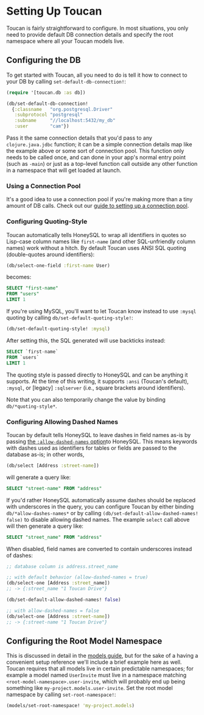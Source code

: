 # Setting Up Toucan

Toucan is fairly straightforward to configure. In most situations, you only need to provide default DB connection details
and specify the root namespace where all your Toucan models live.

## Configuring the DB

To get started with Toucan, all you need to do is tell it how to connect to your DB by calling `set-default-db-connection!`:

```clojure
(require '[toucan.db :as db])

(db/set-default-db-connection!
  {:classname   "org.postgresql.Driver"
   :subprotocol "postgresql"
   :subname     "//localhost:5432/my_db"
   :user        "cam"})
```

Pass it the same connection details that you'd pass to any `clojure.java.jdbc` function; it can be a simple connection details
map like the example above or some sort of connection pool. This function only needs to be called once, and can done in your app's normal
entry point (such as `-main`) or just as a top-level function call outside any other function in a namespace that will get loaded at launch.

### Using a Connection Pool

It's a good idea to use a connection pool if you're making more than a tiny amount of DB calls. Check out our [guide to
setting up a connection pool](connection-pools.md).


### Configuring Quoting-Style

Toucan automatically tells HoneySQL to wrap all identifiers in quotes so Lisp-case column names like `first-name` (and other
SQL-unfriendly column names) work without a hitch. By default Toucan uses ANSI SQL quoting (double-quotes around identifiers):

```clojure
(db/select-one-field :first-name User)
```

becomes:

```sql
SELECT "first-name"
FROM "users"
LIMIT 1
```

If you're using MySQL, you'll want to let Toucan know instead to use `:mysql` quoting by calling `db/set-default-quoting-style!`:

```clojure
(db/set-default-quoting-style! :mysql)
```

After setting this, the SQL generated will use backticks instead:
```sql
SELECT `first-name`
FROM `users`
LIMIT 1
```

The quoting style is passed directly to HoneySQL and can be anything it supports. At the time of this writing, it supports `:ansi` (Toucan's default), `:mysql`, or [legacy] `:sqlserver` (i.e., square brackets around identifiers).

Note that you can also temporarily change the value by binding `db/*quoting-style*`.

### Configuring Allowing Dashed Names

Toucan by default tells HoneySQL to leave dashes in field names as-is by passing [the `:allow-dashed-names` option](https://github.com/jkk/honeysql/blob/master/README.md#usage)to HoneySQL. This means keywords with dashes used as identifiers for tables or fields are passed to the database as-is; in other words, 

```clojure
(db/select [Address :street-name])
``` 

will generate a query like:

```sql
SELECT "street-name" FROM "address"
```

If you'd rather HoneySQL automatically assume dashes should be replaced with underscores in the query, you can configure Toucan by either binding `db/*allow-dashes-names*` or by calling `(db/set-default-allow-dashed-names! false)` to disable allowing dashed names. The example `select` call above will then generate a query like:

```sql
SELECT "street_name" FROM "address"
```

When disabled, field names are converted to contain underscores instead of dashes:

```clojure
;; database column is address.street_name

;; with default behavior (allow-dashed-names = true)
(db/select-one [Address :street_name]) 
;; -> {:street_name "1 Toucan Drive"}

(db/set-default-allow-dashed-names! false)

;; with allow-dashed-names = false
(db/select-one [Address :street-name])
;; -> {:street-name "1 Toucan Drive"}
```

## Configuring the Root Model Namespace

This is discussed in detail in the [models guide](defining-models.md), but for the sake of a having a convenient setup reference
we'll include a brief example here as well. Toucan requires that all models live in certain predictable namespaces; for example
a model named `UserInvite` must live in a namespace matching `<root-model-namespace>.user-invite`, which will probably end up being
something like `my-project.models.user-invite`. Set the root model namespace by calling `set-root-namespace!`:

```clojure
(models/set-root-namespace! 'my-project.models)
```

